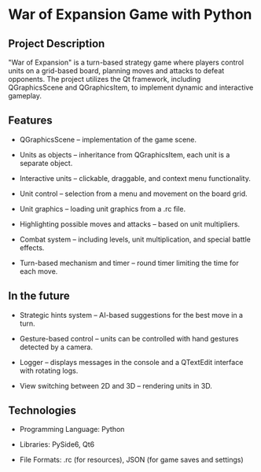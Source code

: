 # War of Expansion Game with Python
## Project Description

"War of Expansion" is a turn-based strategy game where players control units on a grid-based board, planning moves and attacks to defeat opponents. The project utilizes the Qt framework, including QGraphicsScene and QGraphicsItem, to implement dynamic and interactive gameplay.

## Features

* QGraphicsScene – implementation of the game scene.

* Units as objects – inheritance from QGraphicsItem, each unit is a separate object.

* Interactive units – clickable, draggable, and context menu functionality.

* Unit control – selection from a menu and movement on the board grid.

* Unit graphics – loading unit graphics from a .rc file.

* Highlighting possible moves and attacks – based on unit multipliers.

* Combat system – including levels, unit multiplication, and special battle effects.

* Turn-based mechanism and timer – round timer limiting the time for each move.
## In the future
* Strategic hints system – AI-based suggestions for the best move in a turn.

* Gesture-based control – units can be controlled with hand gestures detected by a camera.

* Logger – displays messages in the console and a QTextEdit interface with rotating logs.

* View switching between 2D and 3D – rendering units in 3D.


## Technologies

* Programming Language: Python 

* Libraries:  PySide6, Qt6 

* File Formats: .rc (for resources), JSON (for game saves and settings)
